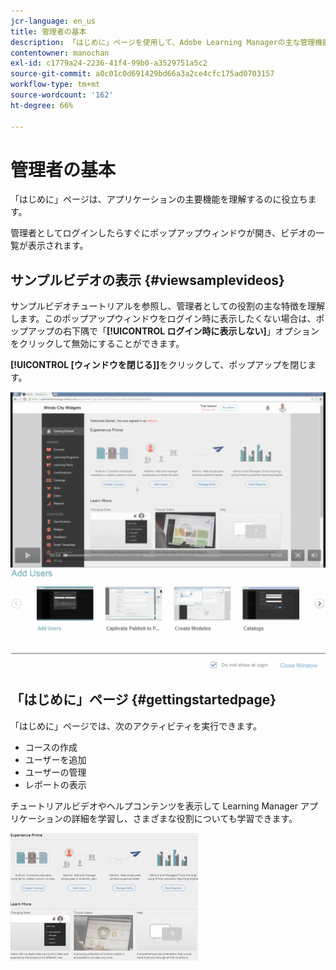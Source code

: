 ```yaml
---
jcr-language: en_us
title: 管理者の基本
description: 「はじめに」ページを使用して、Adobe Learning Managerの主な管理機能に移動します。
contentowner: manochan
exl-id: c1779a24-2236-41f4-99b0-a3529751a5c2
source-git-commit: a0c01c0d691429bd66a3a2ce4cfc175ad0703157
workflow-type: tm+mt
source-wordcount: '162'
ht-degree: 66%

---
```


# 管理者の基本

「はじめに」ページは、アプリケーションの主要機能を理解するのに役立ちます。

管理者としてログインしたらすぐにポップアップウィンドウが開き、ビデオの一覧が表示されます。

## サンプルビデオの表示 {#viewsamplevideos}

サンプルビデオチュートリアルを参照し、管理者としての役割の主な特徴を理解します。このポップアップウィンドウをログイン時に表示したくない場合は、ポップアップの右下隅で「**[!UICONTROL ログイン時に表示しない]**」オプションをクリックして無効にすることができます。

**[!UICONTROL [ウィンドウを閉じる]]**&#x200B;をクリックして、ポップアップを閉じます。

![](assets/welcome-videos-e1439961904106.png)

## 「はじめに」ページ {#gettingstartedpage}

「はじめに」ページでは、次のアクティビティを実行できます。

* コースの作成
* ユーザーを追加
* ユーザーの管理
* レポートの表示

チュートリアルビデオやヘルプコンテンツを表示して Learning Manager アプリケーションの詳細を学習し、さまざまな役割についても学習できます。

![](assets/admin-landing-page-300x204.png)
